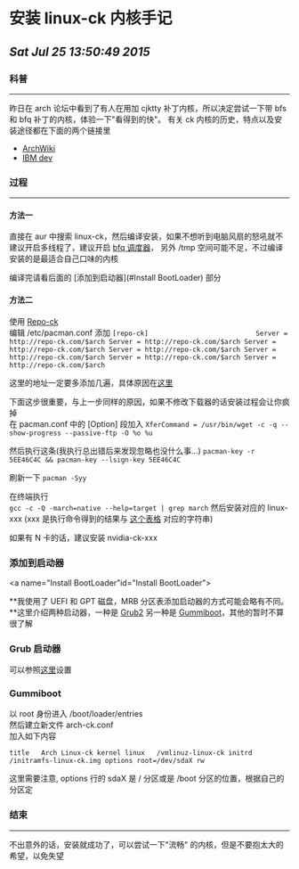 # 安装 linux-ck 内核手记
## *Sat Jul 25 13:50:49 2015*

### 科普
******
昨日在 arch 论坛中看到了有人在用加 cjktty 补丁内核，所以决定尝试一下带 bfs 和 bfq 补丁的内核，体验一下"看得到的快"。
有关 ck 内核的历史，特点以及安装途径都在下面的两个链接里  
- [ArchWiki](http://www.ibm.com/developerworks/cn/linux/l-cn-bfs/)
- [IBM dev](https://wiki.archlinux.org/index.php/Linux-ck)

### 过程
******
#### **方法一**

直接在 aur 中搜索 linux-ck，然后编译安装，如果不想听到电脑风扇的怒吼就不建议开启多线程了，建议开启 [bfq 调度器](http://algo.ing.unimo.it/people/paolo/disk_sched/)，
另外 /tmp 空间可能不足，不过编译安装的是最适合自己口味的内核

编译完请看后面的 [添加到启动器](#Install BootLoader) 部分

#### **方法二**

使用 [Repo-ck](https://wiki.archlinux.org/index.php/Repo-ck)  
编辑 /etc/pacman.conf 添加
`[repo-ck]							
Server = http://repo-ck.com/$arch
Server = http://repo-ck.com/$arch
Server = http://repo-ck.com/$arch
Server = http://repo-ck.com/$arch
Server = http://repo-ck.com/$arch
Server = http://repo-ck.com/$arch
Server = http://repo-ck.com/$arch`

这里的地址一定要多添加几遍，具体原因在[这里](https://wiki.archlinux.org/index.php/Repo-ck#Downloads_interrupt_regularly)

下面这步很重要，与上一步同样的原因，如果不修改下载器的话安装过程会让你疯掉  
在 pacman.conf 中的 [Option] 段加入
`XferCommand = /usr/bin/wget -c -q --show-progress --passive-ftp -O %o %u`

然后执行这条(我执行总出错后来发现忽略也没什么事...)
`pacman-key -r 5EE46C4C && pacman-key --lsign-key 5EE46C4C`

刷新一下
`pacman -Syy`

在终端执行  
`gcc -c -Q -march=native --help=target | grep march`
然后安装对应的 linux-xxx (xxx 是执行命令得到的结果与 [这个表格](https://wiki.archlinux.org/index.php/Repo-ck#Selecting_the_correct_CPU_optimized_package) 对应的字符串)

如果有 N 卡的话，建议安装 nvidia-ck-xxx

### 添加到启动器
<a name="Install BootLoader"id="Install BootLoader"></a>

**我使用了 UEFI 和 GPT 磁盘，MRB 分区表添加启动器的方式可能会略有不同。**这里介绍两种启动器，一种是 [Grub2](#grub) 另一种是 [Gummiboot](#gummiboot)，其他的暂时不算很了解

### Grub 启动器
<a name="grub" id="grub"></a>
可以参照[这里](https://wiki.archlinux.org/index.php/Linux-ck#Boot_loader_and_Linux-ck)设置

### Gummiboot
<a name="gummiboot" id="gummiboot"></a>
以 root 身份进入 /boot/loader/entries  
然后建立新文件 arch-ck.conf  
加入如下内容  

`title   Arch Linux-ck kernel
linux   /vmlinuz-linux-ck
initrd  /initramfs-linux-ck.img
options root=/dev/sdaX rw`

这里需要注意, options 行的 sdaX 是 / 分区或是 /boot 分区的位置，根据自己的分区定

### 结束
******
不出意外的话，安装就成功了，可以尝试一下"流畅" 的内核，但是不要抱太大的希望，以免失望
